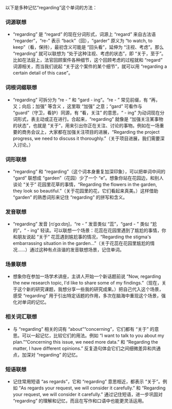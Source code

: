 以下是多种记忆“regarding”这个单词的方法：

### 词源联想
 - “regarding” 是 “regard” 的现在分词形式，词源上 “regard” 来自古法语 “regarder”，“re-” 表示 “back”（回），“garder” 原义为 “to watch, to keep”（看，保持），最初含义可能是 “回头看”，延伸为 “注视、考虑”。那么 “regarding” 就可以联想为 “处于这种注视、考虑的状态”，即 “关于，至于”。比如在法庭上，法官回顾案件各种细节，这个回顾考虑的过程就和 “regard” 词源相关，而当我们说起 “关于这个案件的某个细节”，就可以用 “regarding a certain detail of this case”。

### 词根词缀联想
 - “regarding” 可拆分为 “re - ” 和 “gard - ing”。“re - ” 常见前缀，有 “再，又；向后；加强” 等含义 ，这里取 “加强” 之意；“gard” 可看作与 “guard”（守卫，看护）同源，有 “看，关注” 的意思，“ - ing” 为动词现在分词形式，表主动或正在进行。合起来，“regarding” 就像是 “加强关注某事物的状态”，也就是 “关于”，用来引出你正在关注、讨论的事物。例如在一场重要的商务会议上，大家都在加强关注项目的进展，“Regarding the project progress, we need to discuss it thoroughly.”（关于项目进展，我们需要深入讨论。）

### 词形联想
 - “regarding” 和 “regarding”（这个词本身重复加深印象），可以把单词中间的 “gard” 联想成 “garden”（花园）少了一个 “e”。想象你站在花园边，和别人谈论 “关于” 花园里花草的事情，“Regarding the flowers in the garden, they look so beautiful.”（关于花园里的花，它们看起来真美。）这样借助 “garden” 的熟悉词形来记住 “regarding” 的拼写和含义。

### 发音联想
 - “regarding” 发音 [rɪˈɡɑːdɪŋ]，“re - ” 发音类似 “蕊”，“gard - ” 类似 “尬的”，“ - ing” 轻读。可以联想一个场景：花蕊在花园里遇到了尴尬的事情，你和朋友说起 “关于” 花蕊遇到尴尬事的情况，“Regarding the stigma's embarrassing situation in the garden...”（关于花蕊在花园里尴尬的情况……）通过这种有点诙谐的发音联想场景，记住单词。

### 场景联想
 - 想象你在参加一场学术讲座，主讲人开始一个新话题前说 “Now, regarding the new research topic, I'd like to share some of my findings.”（现在，关于这个新的研究课题，我想分享一些我的研究成果。）把自己代入这个场景，感受 “regarding” 用于引出特定话题的作用，多次在脑海中重现这个场景，强化对单词的记忆。

### 相关词汇联想
 - 与 “regarding” 相关的词有 “about”“concerning”，它们都有 “关于” 的意思。可以一起记忆，比较它们的用法。例如 “I want to talk to you about my plan.”“Concerning this issue, we need more data.” 和 “Regarding the matter, I have different opinions.” 反复造句体会它们之间细微差异和共通点，加深对 “regarding” 的记忆。

### 短语联想
 - 记住常用短语 “as regards”，它和 “regarding” 意思相近，都表示 “关于”。例如 “As regards your request, we will consider it carefully.” 和 “Regarding your request, we will consider it carefully.” 通过记住短语，进一步巩固对 “regarding” 的理解和记忆，而且在写作和口语中也能更灵活运用。 